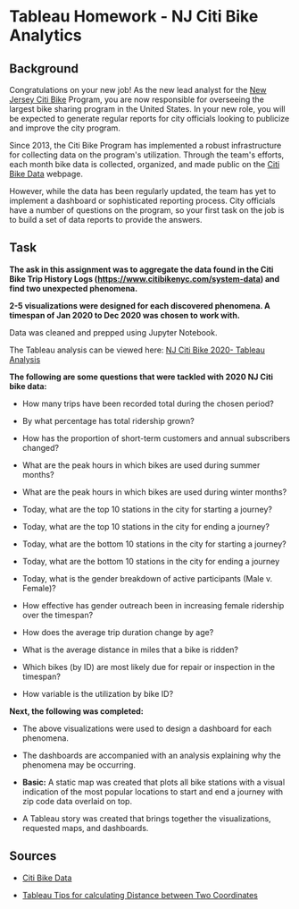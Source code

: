 # Tableau Homework - NJ Citi Bike Analytics

## Background

Congratulations on your new job! As the new lead analyst for the [New Jersey Citi Bike](https://en.wikipedia.org/wiki/Citi_Bike) Program, you are now responsible for overseeing the largest bike sharing program in the United States. In your new role, you will be expected to generate regular reports for city officials looking to publicize and improve the city program.

Since 2013, the Citi Bike Program has implemented a robust infrastructure for collecting data on the program's utilization. Through the team's efforts, each month bike data is collected, organized, and made public on the [Citi Bike Data](https://www.citibikenyc.com/system-data) webpage.

However, while the data has been regularly updated, the team has yet to implement a dashboard or sophisticated reporting process. City officials have a number of questions on the program, so your first task on the job is to build a set of data reports to provide the answers.

## Task

**The ask in this assignment was to aggregate the data found in the Citi Bike Trip History Logs (https://www.citibikenyc.com/system-data) and find two unexpected phenomena.**

**2-5 visualizations were designed for each discovered phenomena. A timespan of Jan 2020 to Dec 2020 was chosen to work with.**


Data was cleaned and prepped using Jupyter Notebook.

The Tableau analysis can be viewed here: [NJ Citi Bike 2020- Tableau Analysis](https://public.tableau.com/profile/mir.ahmed#!/vizhome/NJCitiBike2020/Citibike2020story?publish=yes)

**The following are some questions that were tackled with 2020 NJ Citi bike data:**

* How many trips have been recorded total during the chosen period?

* By what percentage has total ridership grown?

* How has the proportion of short-term customers and annual subscribers changed?

* What are the peak hours in which bikes are used during summer months?

* What are the peak hours in which bikes are used during winter months?

* Today, what are the top 10 stations in the city for starting a journey?

* Today, what are the top 10 stations in the city for ending a journey?

* Today, what are the bottom 10 stations in the city for starting a journey?

* Today, what are the bottom 10 stations in the city for ending a journey

* Today, what is the gender breakdown of active participants (Male v. Female)?

* How effective has gender outreach been in increasing female ridership over the timespan?

* How does the average trip duration change by age?

* What is the average distance in miles that a bike is ridden?

* Which bikes (by ID) are most likely due for repair or inspection in the timespan?

* How variable is the utilization by bike ID?

**Next, the following was completed:**

* The above visualizations were used to design a dashboard for each phenomena.

* The dashboards are accompanied with an analysis explaining why the phenomena may be occurring.

* **Basic:** A static map was created that plots all bike stations with a visual indication of the most popular locations to start and end a journey with zip code data overlaid on top.

* A Tableau story was created that brings together the visualizations, requested maps, and dashboards.

## Sources

* [Citi Bike Data](https://www.citibikenyc.com/system-data)

* [Tableau Tips for calculating Distance between Two Coordinates](https://www.vizwiz.com/2012/01/tableau-tip-calculating-distance.html)
